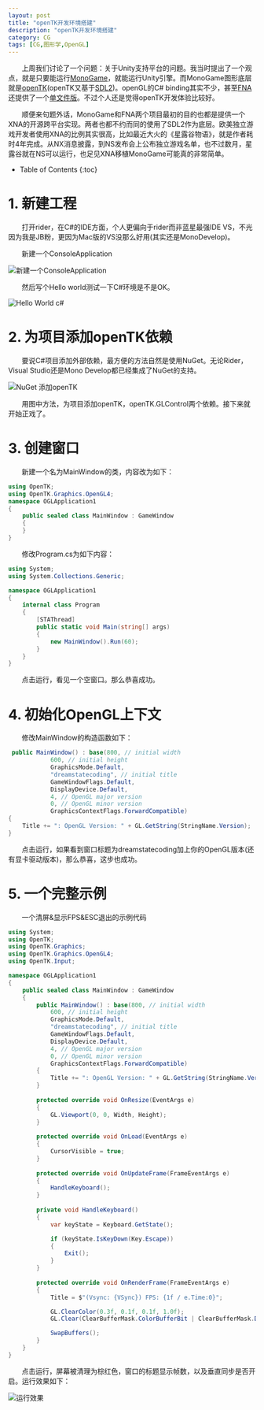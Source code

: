 ```yaml
---
layout: post
title: "openTK开发环境搭建"
description: "openTK开发环境搭建"
category: CG
tags: [CG,图形学,OpenGL]
---
```


&nbsp; &nbsp; &nbsp; &nbsp;上周我们讨论了一个问题：关于Unity支持平台的问题。我当时提出了一个观点，就是只要能运行[MonoGame](http://www.monogame.net/)，就能运行Unity引擎。而MonoGame图形底层就是[openTK](https://opentk.github.io/)(openTK又基于[SDL2](https://www.libsdl.org/))。openGL的C# binding其实不少，甚至[FNA](https://github.com/FNA-XNA/FNA)还提供了一个[单文件版](https://github.com/FNA-XNA/FNA/blob/master/src/FNAPlatform/OpenGLDevice_GL.cs)。不过个人还是觉得openTK开发体验比较好。

<!-- more -->

&nbsp; &nbsp; &nbsp; &nbsp;顺便来句题外话，MonoGame和FNA两个项目最初的目的也都是提供一个XNA的开源跨平台实现。两者也都不约而同的使用了SDL2作为底层。欧美独立游戏开发者使用XNA的比例其实很高，比如最近大火的《星露谷物语》，就是作者耗时4年完成。从NX消息披露，到NS发布会上公布独立游戏名单，也不过数月，星露谷就在NS可以运行，也足见XNA移植MonoGame可能真的非常简单。

* Table of Contents
{:toc}

# 1. 新建工程

&nbsp; &nbsp; &nbsp; &nbsp;打开rider，在C#的IDE方面，个人更偏向于rider而非蓝星最强IDE VS，不光因为我是JB粉，更因为Mac版的VS没那么好用(其实还是MonoDevelop)。

&nbsp; &nbsp; &nbsp; &nbsp;新建一个ConsoleApplication

![新建一个ConsoleApplication](http://7xqrar.com1.z0.glb.clouddn.com/opentkQQ20171029-222721@2x.png)

&nbsp; &nbsp; &nbsp; &nbsp;然后写个Hello world测试一下C#环境是不是OK。

![Hello World c#](http://7xqrar.com1.z0.glb.clouddn.com/opentkQQ20171029-222805@2x.png)

# 2. 为项目添加openTK依赖

&nbsp; &nbsp; &nbsp; &nbsp;要说C#项目添加外部依赖，最方便的方法自然是使用NuGet。无论Rider，Visual Studio还是Mono Develop都已经集成了NuGet的支持。

![NuGet 添加openTK](http://7xqrar.com1.z0.glb.clouddn.com/opentkQQ20171029-224748@2x.png)

&nbsp; &nbsp; &nbsp; &nbsp;用图中方法，为项目添加openTK，openTK.GLControl两个依赖。接下来就开始正戏了。

# 3. 创建窗口

&nbsp; &nbsp; &nbsp; &nbsp;新建一个名为MainWindow的类，内容改为如下：

```csharp
using OpenTK;
using OpenTK.Graphics.OpenGL4;
namespace OGLApplication1
{
    public sealed class MainWindow : GameWindow
    {
    }
}
```

&nbsp; &nbsp; &nbsp; &nbsp;修改Program.cs为如下内容：

```csharp
using System;
using System.Collections.Generic;

namespace OGLApplication1
{
    internal class Program
    {
        [STAThread]
        public static void Main(string[] args)
        {
            new MainWindow().Run(60);
        }
    }
}
```

&nbsp; &nbsp; &nbsp; &nbsp;点击运行，看见一个空窗口。那么恭喜成功。

# 4. 初始化OpenGL上下文

&nbsp; &nbsp; &nbsp; &nbsp;修改MainWindow的构造函数如下：

```csharp
 public MainWindow() : base(800, // initial width
            600, // initial height
            GraphicsMode.Default,
            "dreamstatecoding", // initial title
            GameWindowFlags.Default,
            DisplayDevice.Default,
            4, // OpenGL major version
            0, // OpenGL minor version
            GraphicsContextFlags.ForwardCompatible)
{
    Title += ": OpenGL Version: " + GL.GetString(StringName.Version);
}
```

&nbsp; &nbsp; &nbsp; &nbsp;点击运行，如果看到窗口标题为dreamstatecoding加上你的OpenGL版本(还有显卡驱动版本)，那么恭喜，这步也成功。

# 5. 一个完整示例

&nbsp; &nbsp; &nbsp; &nbsp;一个清屏&显示FPS&ESC退出的示例代码

```csharp
using System;
using OpenTK;
using OpenTK.Graphics;
using OpenTK.Graphics.OpenGL4;
using OpenTK.Input;

namespace OGLApplication1
{
    public sealed class MainWindow : GameWindow
    {
        public MainWindow() : base(800, // initial width
            600, // initial height
            GraphicsMode.Default,
            "dreamstatecoding", // initial title
            GameWindowFlags.Default,
            DisplayDevice.Default,
            4, // OpenGL major version
            0, // OpenGL minor version
            GraphicsContextFlags.ForwardCompatible)
        {
            Title += ": OpenGL Version: " + GL.GetString(StringName.Version);
        }
        
        protected override void OnResize(EventArgs e)
        {
            GL.Viewport(0, 0, Width, Height);
        }
    
        protected override void OnLoad(EventArgs e)
        {
            CursorVisible = true;
        }
        
        protected override void OnUpdateFrame(FrameEventArgs e)
        {
            HandleKeyboard();
        }
        
        private void HandleKeyboard()
        {
            var keyState = Keyboard.GetState();

            if (keyState.IsKeyDown(Key.Escape))
            {
                Exit();
            }
        }
    
        protected override void OnRenderFrame(FrameEventArgs e)
        {
            Title = $"(Vsync: {VSync}) FPS: {1f / e.Time:0}";

            GL.ClearColor(0.3f, 0.1f, 0.1f, 1.0f);
            GL.Clear(ClearBufferMask.ColorBufferBit | ClearBufferMask.DepthBufferBit);

            SwapBuffers();
        }
    }
}
```

&nbsp; &nbsp; &nbsp; &nbsp;点击运行，屏幕被清理为棕红色，窗口的标题显示帧数，以及垂直同步是否开启。运行效果如下：

![运行效果](http://7xqrar.com1.z0.glb.clouddn.com/opentkQQ20171029-230441@2x.png)


